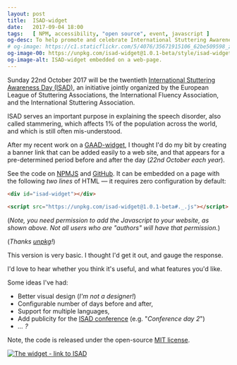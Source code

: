 ```yaml
---
layout: post
title:  ISAD-widget
date:   2017-09-04 18:00
tags:   [ NPM, accessibility, "open source", event, javascript ]
og-desc: To help promote and celebrate International Stuttering Awareness Day (ISAD), I’ve come up with an Javascripted banner-link.
# og-image: https://c1.staticflickr.com/5/4076/35671915106_62be509598_z.jpg
og-image-00: https://unpkg.com/isad-widget@1.0.1-beta/style/isad-widget.jpg
og-image-alt: ISAD-widget embedded on a web-page.
---
```



Sunday 22nd October 2017 will be the twentieth [International Stuttering Awareness Day (ISAD)][isad],
an initiative jointly organized by the European League of Stuttering Associations,
the International Fluency Association, and the International Stuttering Association.

ISAD serves an important purpose in explaining the speech disorder,
also called stammering, which affects 1% of the population across the world,
and which is still often mis-understood.

After my recent work on a [GAAD-widget][], I thought I'd do my bit by creating
a banner link that can be added easily to a web site, and that appears for
a pre-determined period before and after the day (_22nd October each year_).

See the code on [NPMJS][] and [GitHub][].
It can be embedded on a page with the following _two lines_ of HTML
— it requires zero configuration by default:

```html
<div id="isad-widget"></div>

<script src="https://unpkg.com/isad-widget@1.0.1-beta#._.js"></script>
```

(_Note, you need permission to add the Javascript to your website, as shown above.
Not all users who are "authors" will have that permission._)

(_Thanks [unpkg][]!_)

This version is very basic. I thought I'd get it out, and gauge the response.

I'd love to hear whether you think it's useful, and what features you'd like.

Some ideas I've had:

* Better visual design (_I'm not a designer!_)
* Configurable number of days before and after,
* Support for multiple languages,
* Add publicity for the [ISAD conference][isad-conf] (e.g. "_Conference day 2_")
* _... ?_

Note, the code is released under the open-source [MIT license][mit].

[![The widget - link to ISAD][widget-img]][isad]


[isad]: http://www.isastutter.org/what-we-do/isad
[isad-conf]: http://isad.isastutter.org/isad/
[wiki-isad]: https://en.wikipedia.org/wiki/International_Stuttering_Awareness_Day
[gaad-widget]: /2017/05/14/gaad-widget.html "Global accessibility awareness day ~ 'gaad-widget'"
[npmjs]: https://npmjs.com/package/isad-widget
[github]: https://github.com/nfreear/isad-widget
[unpkg]: https://unpkg.com "unpkg is a fast content delivery network for everything on npm."
[mit]: https://nfreear.mit-license.org/2017#!-isad-widget "MIT License (code)"
[widget-img]: https://unpkg.com/isad-widget@1.0.1-beta/style/isad-widget.jpg

[End]: //.
